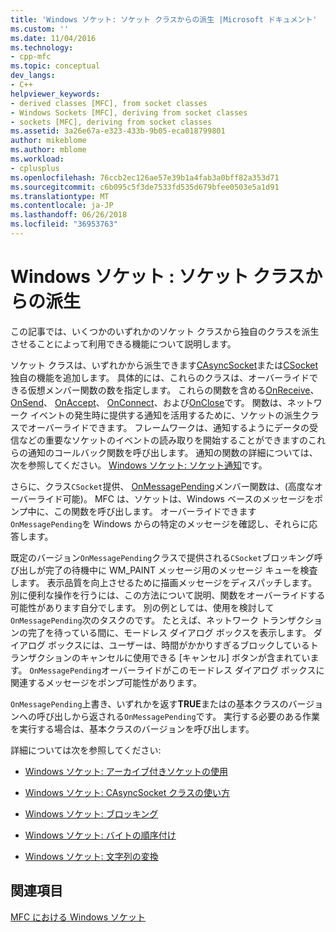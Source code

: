 ```yaml
---
title: 'Windows ソケット: ソケット クラスからの派生 |Microsoft ドキュメント'
ms.custom: ''
ms.date: 11/04/2016
ms.technology:
- cpp-mfc
ms.topic: conceptual
dev_langs:
- C++
helpviewer_keywords:
- derived classes [MFC], from socket classes
- Windows Sockets [MFC], deriving from socket classes
- sockets [MFC], deriving from socket classes
ms.assetid: 3a26e67a-e323-433b-9b05-eca018799801
author: mikeblome
ms.author: mblome
ms.workload:
- cplusplus
ms.openlocfilehash: 76ccb2ec126ae57e39b1a4fab3a0bff82a353d71
ms.sourcegitcommit: c6b095c5f3de7533fd535d679bfee0503e5a1d91
ms.translationtype: MT
ms.contentlocale: ja-JP
ms.lasthandoff: 06/26/2018
ms.locfileid: "36953763"
---
```

# <a name="windows-sockets-deriving-from-socket-classes"></a>Windows ソケット : ソケット クラスからの派生
この記事では、いくつかのいずれかのソケット クラスから独自のクラスを派生させることによって利用できる機能について説明します。  
  
 ソケット クラスは、いずれかから派生できます[CAsyncSocket](../mfc/reference/casyncsocket-class.md)または[CSocket](../mfc/reference/csocket-class.md)独自の機能を追加します。 具体的には、これらのクラスは、オーバーライドできる仮想メンバー関数の数を指定します。 これらの関数を含める[OnReceive](../mfc/reference/casyncsocket-class.md#onreceive)、 [OnSend](../mfc/reference/casyncsocket-class.md#onsend)、 [OnAccept](../mfc/reference/casyncsocket-class.md#onaccept)、 [OnConnect](../mfc/reference/casyncsocket-class.md#onconnect)、および[OnClose](../mfc/reference/casyncsocket-class.md#onclose)です。 関数は、ネットワーク イベントの発生時に提供する通知を活用するために、ソケットの派生クラスでオーバーライドできます。 フレームワークは、通知するようにデータの受信などの重要なソケットのイベントの読み取りを開始することができますのこれらの通知のコールバック関数を呼び出します。 通知の関数の詳細については、次を参照してください。 [Windows ソケット: ソケット通知](../mfc/windows-sockets-socket-notifications.md)です。  
  
 さらに、クラス`CSocket`提供、 [OnMessagePending](../mfc/reference/csocket-class.md#onmessagepending)メンバー関数は、(高度なオーバーライド可能)。 MFC は、ソケットは、Windows ベースのメッセージをポンプ中に、この関数を呼び出します。 オーバーライドできます`OnMessagePending`を Windows からの特定のメッセージを確認し、それらに応答します。  
  
 既定のバージョン`OnMessagePending`クラスで提供される`CSocket`ブロッキング呼び出しが完了の待機中に WM_PAINT メッセージ用のメッセージ キューを検査します。 表示品質を向上させるために描画メッセージをディスパッチします。 別に便利な操作を行うには、この方法について説明、関数をオーバーライドする可能性があります自分でします。 別の例としては、使用を検討して`OnMessagePending`次のタスクのです。 たとえば、ネットワーク トランザクションの完了を待っている間に、モードレス ダイアログ ボックスを表示します。 ダイアログ ボックスには、ユーザーは、時間がかかりすぎるブロックしているトランザクションのキャンセルに使用できる [キャンセル] ボタンが含まれています。 `OnMessagePending`オーバーライドがこのモードレス ダイアログ ボックスに関連するメッセージをポンプ可能性があります。  
  
 `OnMessagePending`上書き、いずれかを返す**TRUE**またはの基本クラスのバージョンへの呼び出しから返される`OnMessagePending`です。 実行する必要のある作業を実行する場合は、基本クラスのバージョンを呼び出します。  
  
 詳細については次を参照してください:  
  
-   [Windows ソケット: アーカイブ付きソケットの使用](../mfc/windows-sockets-using-sockets-with-archives.md)  
  
-   [Windows ソケット: CAsyncSocket クラスの使い方](../mfc/windows-sockets-using-class-casyncsocket.md)  
  
-   [Windows ソケット: ブロッキング](../mfc/windows-sockets-blocking.md)  
  
-   [Windows ソケット: バイトの順序付け](../mfc/windows-sockets-byte-ordering.md)  
  
-   [Windows ソケット: 文字列の変換](../mfc/windows-sockets-converting-strings.md)  
  
## <a name="see-also"></a>関連項目  
 [MFC における Windows ソケット](../mfc/windows-sockets-in-mfc.md)

